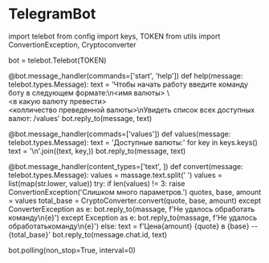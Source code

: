 # TelegramBot

import telebot
from config import keys, TOKEN
from utils import ConvertionException, Cryptoconverter

bot = telebot.Telebot(TOKEN)


@bot.message_handler(commands=['start', 'help'])
def help(message: telebot.types.Message):
    text = 'Чтобы начать работу введите команду боту в следующем формате:\n<имя валюты> \ \
<в какую валюту превести> \
<колличество преведенной валюты>\nУвидеть список всех доступных валют: /values'
    bot.reply_to(message, text)


@bot.message_handler(commads=['values'])
def values(message: telebot.types.Message):
    text = 'Доступные валюты:'
        for key in keys.keys()
        text = '\n'.join((text, key,))
    bot.reply_to(message, text)


@bot.message_handler(content_types=['text', ])
def convert(message: telebot.types.Message):
    values = massage.text.split(' ')
    values = list(map(str.lower, value))
    try:
       if len(values) != 3:
          raise ConvertionException('Слишком много параметров.')
       quotes, base, amount = values
       total_base = CryptoConverter.convert(quote, base, amount)
    except ConverterException as e:
       bot.reply_to(massage, f'Не удалось обработать команду\n{e}')
    except Exception as e:
       bot.reply_to(massage, f'Не удалось обработатькоманду\n{e}')
    else:
       text = f'Цена{amount} {quote} в {base} -- {total_base}'
       bot.reply_to(message.chat.id, text)

 bot.polling(non_stop=True, interval=0)
